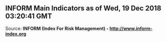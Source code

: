 ## INFORM Main Indicators as of Wed, 19 Dec 2018 03:20:41 GMT

Source: **INFORM (Index For Risk Management) - http://www.inform-index.org**